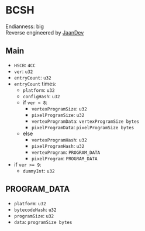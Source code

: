 # BCSH
Endianness: big  
Reverse engineered by [JaanDev](https://github.com/JaanDev)

## Main
* `HSCB`: `4CC`
* `ver`: `u32`
* `entryCount`: `u32`
* `entryCount` times:
    * `platform`: `u32`
    * `configHash`: `u32`
    * if `ver < 8`:
        * `vertexProgramSize`: `u32`
        * `pixelProgramSize`: `u32`
        * `vertexProgramData`: `vertexProgramSize bytes`
        * `pixelProgramData`: `pixelProgramSize bytes`
    * else
        * `vertexProgramHash`: `u32`
        * `pixelProgramHash`: `u32`
        * `vertexProgram`: `PROGRAM_DATA`
        * `pixelProgram`: `PROGRAM_DATA`
* if `ver >= 9`:
    * `dummyInt`: `u32`

## PROGRAM_DATA
* `platform`: `u32`
* `bytecodeHash`: `u32`
* `programSize`: `u32`
* `data`: `programSize bytes`